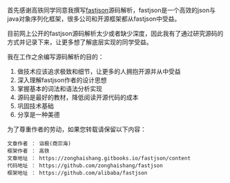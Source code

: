 
首先感谢高铁同学同意我撰写[fastjson](https://github.com/alibaba/fastjson)源码解析，fastjson是一个高效的json与java对象序列化框架，很多公司和开源框架都从fastjson中受益。


目前网上公开的fastjson源码解析太少或者缺少深度，因此我有了通过研究源码的方式并记录下来，让更多想了解底层实现的同学受益。

我在工作之余编写源码解析的目的：
1. 做技术应该追求极致和细节，让更多的人拥抱开源并从中受益
2. 深入理解fastjson作者的设计思想
3. 掌握基本的词法和语法分析实现
4. 源码是最好的教材，降低阅读开源代码的成本
5. 巩固技术基础
6. 分享是一种美德


为了尊重作者的劳动，如果您转载请保留以下内容：
```
文章作者 ： 诣极(商宗海)
框架作者 ： 高铁
文章地址 ： https://zonghaishang.gitbooks.io/fastjson/content
代码地址 ： https://github.com/zonghaishang/fastjson
框架地址 ： https://github.com/alibaba/fastjson
```




